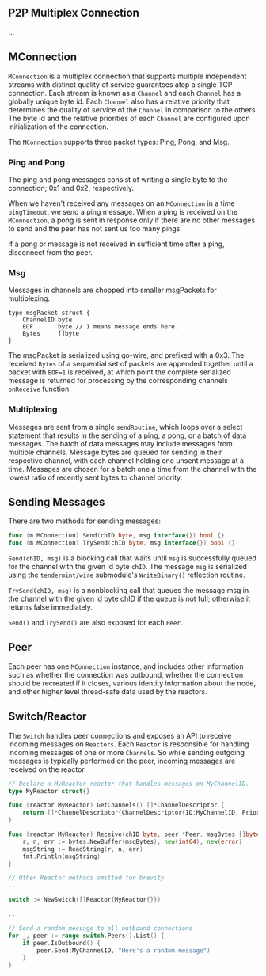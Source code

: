## P2P Multiplex Connection

...

## MConnection

`MConnection` is a multiplex connection that supports multiple independent streams
with distinct quality of service guarantees atop a single TCP connection.
Each stream is known as a `Channel` and each `Channel` has a globally unique byte id.
Each `Channel` also has a relative priority that determines the quality of service
of the `Channel` in comparison to the others.
The byte id and the relative priorities of each `Channel` are configured upon
initialization of the connection.

The `MConnection` supports three packet types: Ping, Pong, and Msg.

### Ping and Pong

The ping and pong messages consist of writing a single byte to the connection; 0x1 and 0x2, respectively.

When we haven't received any messages on an `MConnection` in a time `pingTimeout`, we send a ping message.
When a ping is received on the `MConnection`, a pong is sent in response only if there are no other messages
to send and the peer has not sent us too many pings.

If a pong or message is not received in sufficient time after a ping, disconnect from the peer.

### Msg

Messages in channels are chopped into smaller msgPackets for multiplexing.

```
type msgPacket struct {
	ChannelID byte
	EOF       byte // 1 means message ends here.
	Bytes     []byte
}
```

The msgPacket is serialized using go-wire, and prefixed with a 0x3.
The received `Bytes` of a sequential set of packets are appended together
until a packet with `EOF=1` is received, at which point the complete serialized message
is returned for processing by the corresponding channels `onReceive` function.

### Multiplexing

Messages are sent from a single `sendRoutine`, which loops over a select statement that results in the sending
of a ping, a pong, or a batch of data messages. The batch of data messages may include messages from multiple channels.
Message bytes are queued for sending in their respective channel, with each channel holding one unsent message at a time.
Messages are chosen for a batch one a time from the channel with the lowest ratio of recently sent bytes to channel priority.

## Sending Messages

There are two methods for sending messages:
```go
func (m MConnection) Send(chID byte, msg interface{}) bool {}
func (m MConnection) TrySend(chID byte, msg interface{}) bool {}
```

`Send(chID, msg)` is a blocking call that waits until `msg` is successfully queued
for the channel with the given id byte `chID`.  The message `msg` is serialized
using the `tendermint/wire` submodule's `WriteBinary()` reflection routine.

`TrySend(chID, msg)` is a nonblocking call that queues the message msg in the channel
with the given id byte chID if the queue is not full; otherwise it returns false immediately.

`Send()` and `TrySend()` are also exposed for each `Peer`.

## Peer

Each peer has one `MConnection` instance, and includes other information such as whether the connection
was outbound, whether the connection should be recreated if it closes, various identity information about the node,
and other higher level thread-safe data used by the reactors.

## Switch/Reactor

The `Switch` handles peer connections and exposes an API to receive incoming messages
on `Reactors`.  Each `Reactor` is responsible for handling incoming messages of one
or more `Channels`.  So while sending outgoing messages is typically performed on the peer,
incoming messages are received on the reactor.

```go
// Declare a MyReactor reactor that handles messages on MyChannelID.
type MyReactor struct{}

func (reactor MyReactor) GetChannels() []*ChannelDescriptor {
    return []*ChannelDescriptor{ChannelDescriptor{ID:MyChannelID, Priority: 1}}
}

func (reactor MyReactor) Receive(chID byte, peer *Peer, msgBytes []byte) {
    r, n, err := bytes.NewBuffer(msgBytes), new(int64), new(error)
    msgString := ReadString(r, n, err)
    fmt.Println(msgString)
}

// Other Reactor methods omitted for brevity
...

switch := NewSwitch([]Reactor{MyReactor{}})

...

// Send a random message to all outbound connections
for _, peer := range switch.Peers().List() {
    if peer.IsOutbound() {
        peer.Send(MyChannelID, "Here's a random message")
    }
}
```
